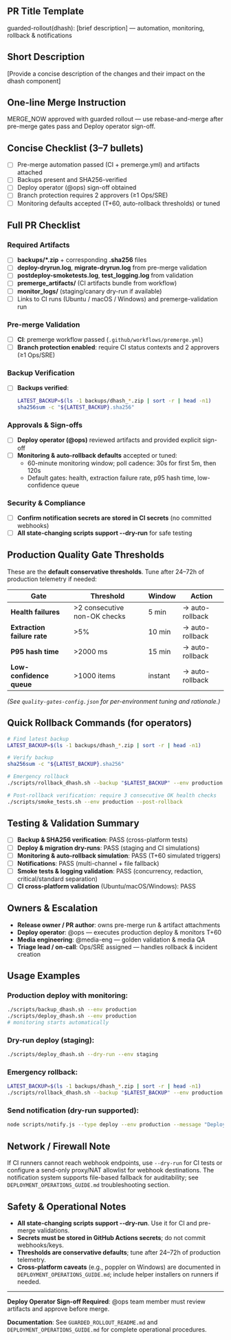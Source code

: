 ## PR Title Template

guarded-rollout(dhash): [brief description] — automation, monitoring, rollback & notifications

## Short Description

[Provide a concise description of the changes and their impact on the dhash component]

## One-line Merge Instruction

MERGE_NOW approved with guarded rollout — use rebase-and-merge after pre-merge gates pass and Deploy operator sign-off.

## Concise Checklist (3–7 bullets)

- [ ] Pre-merge automation passed (CI + premerge.yml) and artifacts attached
- [ ] Backups present and SHA256-verified
- [ ] Deploy operator (@ops) sign-off obtained
- [ ] Branch protection requires 2 approvers (≥1 Ops/SRE)
- [ ] Monitoring defaults accepted (T+60, auto-rollback thresholds) or tuned

## Full PR Checklist

### Required Artifacts
- [ ] **backups/*.zip** + corresponding **.sha256** files
- [ ] **deploy-dryrun.log**, **migrate-dryrun.log** from pre-merge validation
- [ ] **postdeploy-smoketests.log**, **test_logging.log** from validation
- [ ] **premerge_artifacts/** (CI artifacts bundle from workflow)
- [ ] **monitor_logs/** (staging/canary dry-run if available)
- [ ] Links to CI runs (Ubuntu / macOS / Windows) and premerge-validation run

### Pre-merge Validation
- [ ] **CI**: premerge workflow passed (`.github/workflows/premerge.yml`)
- [ ] **Branch protection enabled**: require CI status contexts and 2 approvers (≥1 Ops/SRE)

### Backup Verification
- [ ] **Backups verified**:
  ```bash
  LATEST_BACKUP=$(ls -1 backups/dhash_*.zip | sort -r | head -n1)
  sha256sum -c "${LATEST_BACKUP}.sha256"
  ```

### Approvals & Sign-offs
- [ ] **Deploy operator (@ops)** reviewed artifacts and provided explicit sign-off
- [ ] **Monitoring & auto-rollback defaults** accepted or tuned:
  - 60-minute monitoring window; poll cadence: 30s for first 5m, then 120s
  - Default gates: health, extraction failure rate, p95 hash time, low-confidence queue

### Security & Compliance
- [ ] **Confirm notification secrets are stored in CI secrets** (no committed webhooks)
- [ ] **All state-changing scripts support --dry-run** for safe testing

## Production Quality Gate Thresholds

These are the **default conservative thresholds**. Tune after 24–72h of production telemetry if needed:

| Gate | Threshold | Window | Action |
|------|-----------|---------|---------|
| **Health failures** | >2 consecutive non-OK checks | 5 min | → auto-rollback |
| **Extraction failure rate** | >5% | 10 min | → auto-rollback |
| **P95 hash time** | >2000 ms | 15 min | → auto-rollback |
| **Low-confidence queue** | >1000 items | instant | → auto-rollback |

*(See `quality-gates-config.json` for per-environment tuning and rationale.)*

## Quick Rollback Commands (for operators)

```bash
# Find latest backup
LATEST_BACKUP=$(ls -1 backups/dhash_*.zip | sort -r | head -n1)

# Verify backup
sha256sum -c "${LATEST_BACKUP}.sha256"

# Emergency rollback
./scripts/rollback_dhash.sh --backup "$LATEST_BACKUP" --env production

# Post-rollback verification: require 3 consecutive OK health checks
./scripts/smoke_tests.sh --env production --post-rollback
```

## Testing & Validation Summary

- [ ] **Backup & SHA256 verification**: PASS (cross-platform tests)
- [ ] **Deploy & migration dry-runs**: PASS (staging and CI simulations)
- [ ] **Monitoring & auto-rollback simulation**: PASS (T+60 simulated triggers)
- [ ] **Notifications**: PASS (multi-channel + file fallback)
- [ ] **Smoke tests & logging validation**: PASS (concurrency, redaction, critical/standard separation)
- [ ] **CI cross-platform validation** (Ubuntu/macOS/Windows): PASS

## Owners & Escalation

- **Release owner / PR author**: owns pre-merge run & artifact attachments
- **Deploy operator**: @ops — executes production deploy & monitors T+60
- **Media engineering**: @media-eng — golden validation & media QA
- **Triage lead / on-call**: Ops/SRE assigned — handles rollback & incident creation

## Usage Examples

### Production deploy with monitoring:
```bash
./scripts/backup_dhash.sh --env production
./scripts/deploy_dhash.sh --env production
# monitoring starts automatically
```

### Dry-run deploy (staging):
```bash
./scripts/deploy_dhash.sh --dry-run --env staging
```

### Emergency rollback:
```bash
LATEST_BACKUP=$(ls -1 backups/dhash_*.zip | sort -r | head -n1)
./scripts/rollback_dhash.sh --backup "$LATEST_BACKUP" --env production --force
```

### Send notification (dry-run supported):
```bash
node scripts/notify.js --type deploy --env production --message "Deployment complete" --dry-run
```

## Network / Firewall Note

If CI runners cannot reach webhook endpoints, use `--dry-run` for CI tests or configure a send-only proxy/NAT allowlist for webhook destinations. The notification system supports file-based fallback for auditability; see `DEPLOYMENT_OPERATIONS_GUIDE.md` troubleshooting section.

## Safety & Operational Notes

- **All state-changing scripts support --dry-run**. Use it for CI and pre-merge validations.
- **Secrets must be stored in GitHub Actions secrets**; do not commit webhooks/keys.
- **Thresholds are conservative defaults**; tune after 24–72h of production telemetry.
- **Cross-platform caveats** (e.g., poppler on Windows) are documented in `DEPLOYMENT_OPERATIONS_GUIDE.md`; include helper installers on runners if needed.

---

**Deploy Operator Sign-off Required**: @ops team member must review artifacts and approve before merge.

**Documentation**: See `GUARDED_ROLLOUT_README.md` and `DEPLOYMENT_OPERATIONS_GUIDE.md` for complete operational procedures.